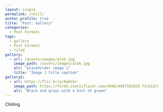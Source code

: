 ```yaml
---
layout: single
permalink: /chill/
author_profile: true
title: "Post: Gallery"
categories:
  - Post Formats
tags:
  - gallery
  - Post Formats
  - tiled
gallery:
  - url: /assets/images/alok.jpg
    image_path: /assets/images/alok.jpg
    alt: "placeholder image 1"
    title: "Image 1 title caption"
gallery2:
  - url: https://flic.kr/p/8a6Ven
    image_path: https://farm5.staticflickr.com/4046/4697502929_72c612c636_q.jpg
    alt: "Black and grays with a hint of green"
---  
```


Chilling
